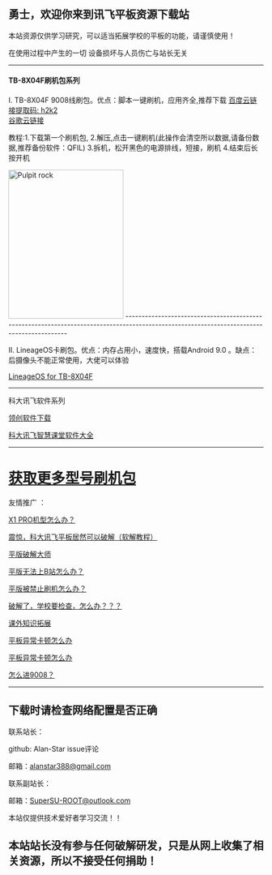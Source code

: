 ## 勇士，欢迎你来到讯飞平板资源下载站

本站资源仅供学习研究，可以适当拓展学校的平板的功能，请谨慎使用！

在使用过程中产生的一切 设备损坏与人员伤亡与站长无关


----------------------------------------------------------------------------------------------------------------------------------------

#### TB-8X04F刷机包系列
I.  TB-8X04F 9008线刷包。优点：脚本一键刷机，应用齐全,推荐下载
<a href="" target="_blank" title="百度云链接提取码: h2k2">百度云链接提取码: h2k2</a>  
<a href="https://drive.google.com/file/d/1olprA6vzLFtjxfLyjDLF0NDvdITqaLS_/view?usp=sharing" target="_blank" title="谷歌云链接">谷歌云链接</a>
 
 教程:1.下载第一个刷机包,
      2.解压,点击一键刷机(此操作会清空所以数据,请备份数据,推荐备份软件：QFIL)
      3.拆机，松开黑色的电源排线，短接，刷机
      4.结束后长按开机




<img src="https://s1.ax1x.com/2020/07/30/auXj9x.md.jpg" alt="Pulpit rock" width="227" height="294">
------------------------------------------------------------------------------------------------------------------------------------------

II.  LineageOS卡刷包。优点：内存占用小，速度快，搭载Android 9.0 。缺点：后摄像头不能正常使用，大佬可以体验 


<a href="https://drive.google.com/open?id=1_7qLYCxBkZxmFQ01xOwQFCUxhjXa7gRS" target="_blank" title="LineageOS for TB-8X04F">LineageOS for TB-8X04F</a>
 


----------------------------------------------------------------------------------------------------------------------------------------
科大讯飞软件系列

 <a href="https://drive.google.com/open?id=1-s-YK2Xkwygvx8oYPcVSoEBhw29kqaB5" target="_blank" title="领创软件下载">领创软件下载</a>


<a href="https://drive.google.com/open?id=14z_c_DmFHYDxpDizbG3wpoDztOzZBUd7" target="_blank" title="科大讯飞智慧课堂软件大全">科大讯飞智慧课堂软件大全</a>


---------------------------------------------------------------------------------------------------------------------------------------

# <a href="https://mirrors.lolinet.com/" target="_blank" title="获取更多型号刷机包">获取更多型号刷机包</a>

友情推广 ：

<a href="https://supersuroot.github.io/" target="_blank" title="X1 PRO机型怎么办？">X1 PRO机型怎么办？</a>

<a href="https://github.com/Alan-Star/alan-star.github.io/raw/master/%E9%9C%87%E6%83%8A%EF%BC%8C%E5%8E%9F%E6%9D%A5%E7%A7%91%E5%A4%A7%E8%AE%AF%E9%A3%9E%E7%9A%84%E5%B9%B3%E6%9D%BF%E5%8F%AF%E4%BB%A5%E8%BF%99%E6%A0%B7%E7%8E%A9.docx" target="_blank" title="震惊，科大讯飞平板居然可以破解（软解教程）">震惊，科大讯飞平板居然可以破解（软解教程）</a>

<a href="https://github.com/Alan-Star/alan-star.github.io/raw/master/%E5%B9%B3%E6%9D%BF%E7%A0%B4%E8%A7%A3%E4%B8%80%E9%94%AE%E7%A0%B4%E8%A7%A3%E5%A4%A7%E5%B8%88.apk" target="_blank" title="平版破解大师">平版破解大师</a>

<a href="https://smllog.com/" target="_blank" title="平版无法上B站怎么办？">平版无法上B站怎么办？</a>

<a href="https://bbs.hltech.icu/" target="_blank" title="平版被禁止刷机怎么办？">平版被禁止刷机怎么办？</a>

<a href="https://drive.google.com/open?id=1-KaZrG4Jtzff9IR_MiZ4YnY0c_mWb0UL" target="_blank" title="破解了，学校要检查，怎么办？？？">破解了，学校要检查，怎么办？？？</a>

<a href="https://mfwt.xyz" target="_blank" title="课外知识拓展">课外知识拓展</a>

<a href="https://www.iflytek.com/index.html" target="_blank" title="平板异常卡顿怎么办">平板异常卡顿怎么办</a>

<a href="https://dev.azure.com/HomeworkCLI/HomeworkCLI" target="_blank" title="怎么往平板里传多媒体文件？">平板异常卡顿怎么办</a>

<a href="https://lyrylo.com/tb-8x04f-flash/" target="_blank" title="怎么进9008？">怎么进9008？</a>

----------------------------------------------------------------------------------------------------------------------------------------



## 下载时请检查网络配置是否正确


联系站长：  

github: Alan-Star issue评论  

邮箱：alanstar388@gmail.com  

联系副站长：  

邮箱：SuperSU-ROOT@outlook.com  

本站仅提供技术爱好者学习交流！！  


## 本站站长没有参与任何破解研发，只是从网上收集了相关资源，所以不接受任何捐助！  



